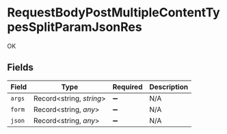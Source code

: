 # RequestBodyPostMultipleContentTypesSplitParamJsonRes

OK


## Fields

| Field                    | Type                     | Required                 | Description              |
| ------------------------ | ------------------------ | ------------------------ | ------------------------ |
| `args`                   | Record<string, *string*> | :heavy_minus_sign:       | N/A                      |
| `form`                   | Record<string, *any*>    | :heavy_minus_sign:       | N/A                      |
| `json`                   | Record<string, *any*>    | :heavy_minus_sign:       | N/A                      |